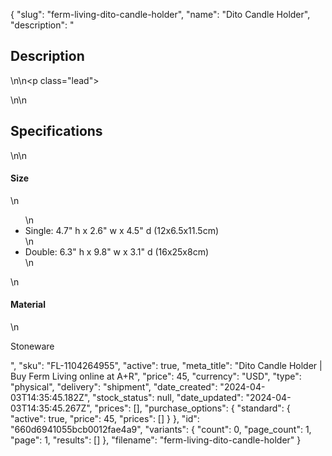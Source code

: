 {
  "slug": "ferm-living-dito-candle-holder",
  "name": "Dito Candle Holder",
  "description": "<h2>Description</h2>\n<!-- split -->\n<p class=\"lead\"> </p>\n<!-- split -->\n<h2>Specifications</h2>\n<!-- split -->\n<h4>Size</h4>\n<ul>\n<li>Single: 4.7\" h x 2.6\" w x 4.5\" d (12x6.5x11.5cm)</li>\n<li>Double: 6.3\" h x 9.8\" w x 3.1\" d (16x25x8cm)</li>\n</ul>\n<h4>Material</h4>\n<p>Stoneware</p>",
  "sku": "FL-1104264955",
  "active": true,
  "meta_title": "Dito Candle Holder | Buy Ferm Living online at A+R",
  "price": 45,
  "currency": "USD",
  "type": "physical",
  "delivery": "shipment",
  "date_created": "2024-04-03T14:35:45.182Z",
  "stock_status": null,
  "date_updated": "2024-04-03T14:35:45.267Z",
  "prices": [],
  "purchase_options": {
    "standard": {
      "active": true,
      "price": 45,
      "prices": []
    }
  },
  "id": "660d6941055bcb0012fae4a9",
  "variants": {
    "count": 0,
    "page_count": 1,
    "page": 1,
    "results": []
  },
  "filename": "ferm-living-dito-candle-holder"
}